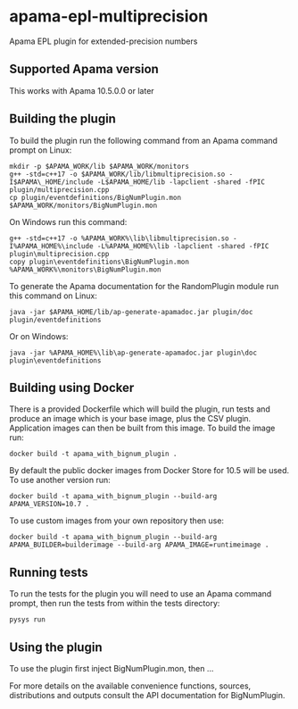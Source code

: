 # apama-epl-multiprecision

Apama EPL plugin for extended-precision numbers

## Supported Apama version

This works with Apama 10.5.0.0 or later

## Building the plugin

To build the plugin run the following command from an Apama command prompt on Linux:

    mkdir -p $APAMA_WORK/lib $APAMA_WORK/monitors
    g++ -std=c++17 -o $APAMA_WORK/lib/libmultiprecision.so -I$APAMA\_HOME/include -L$APAMA_HOME/lib -lapclient -shared -fPIC plugin/multiprecision.cpp
    cp plugin/eventdefinitions/BigNumPlugin.mon $APAMA_WORK/monitors/BigNumPlugin.mon

On Windows run this command:

    g++ -std=c++17 -o %APAMA_WORK%\lib\libmultiprecision.so -I%APAMA_HOME%\include -L%APAMA_HOME%\lib -lapclient -shared -fPIC plugin\multiprecision.cpp
    copy plugin\eventdefinitions\BigNumPlugin.mon %APAMA_WORK%\monitors\BigNumPlugin.mon

To generate the Apama documentation for the RandomPlugin module run this command on Linux:

    java -jar $APAMA_HOME/lib/ap-generate-apamadoc.jar plugin/doc plugin/eventdefinitions

Or on Windows:

    java -jar %APAMA_HOME%\lib\ap-generate-apamadoc.jar plugin\doc plugin\eventdefinitions

## Building using Docker

There is a provided Dockerfile which will build the plugin, run tests and produce an image which is your base image, plus the CSV plugin. Application images can then be built from this image. To build the image run:

    docker build -t apama_with_bignum_plugin .

By default the public docker images from Docker Store for 10.5 will be used. To use another version run:

    docker build -t apama_with_bignum_plugin --build-arg APAMA_VERSION=10.7 .

To use custom images from your own repository then use:

    docker build -t apama_with_bignum_plugin --build-arg APAMA_BUILDER=builderimage --build-arg APAMA_IMAGE=runtimeimage .

## Running tests

To run the tests for the plugin you will need to use an Apama command prompt, then run the tests from within the tests directory:

    pysys run


## Using the plugin

To use the plugin first inject BigNumPlugin.mon, then ...

For more details on the available convenience functions, sources, distributions and outputs consult the API documentation for BigNumPlugin.

